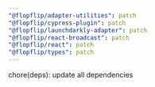 ```yaml
---
"@flopflip/adapter-utilities": patch
"@flopflip/cypress-plugin": patch
"@flopflip/launchdarkly-adapter": patch
"@flopflip/react-broadcast": patch
"@flopflip/react": patch
"@flopflip/types": patch
---
```


chore(deps): update all dependencies
